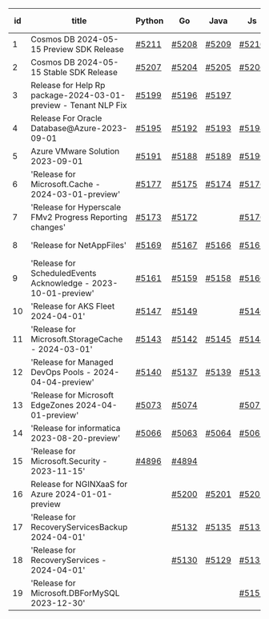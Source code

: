| id | title | Python | Go | Java | Js | created date | target date | status |
| ------ | ------ | ------ | ------ | ------ | ------ | ------ | ------ | :-----: |
| 1 | Cosmos DB 2024-05-15 Preview SDK Release  | [#5211](https://github.com/Azure/sdk-release-request/issues/5211)  | [#5208](https://github.com/Azure/sdk-release-request/issues/5208)  | [#5209](https://github.com/Azure/sdk-release-request/issues/5209)  | [#5210](https://github.com/Azure/sdk-release-request/issues/5210)  | 05-15 | 06-21 | Hold on by Java/Python/ |
| 2 | Cosmos DB 2024-05-15 Stable SDK Release  | [#5207](https://github.com/Azure/sdk-release-request/issues/5207)  | [#5204](https://github.com/Azure/sdk-release-request/issues/5204)  | [#5205](https://github.com/Azure/sdk-release-request/issues/5205)  | [#5206](https://github.com/Azure/sdk-release-request/issues/5206)  | 05-15 | 06-21 | Hold on by Java/ |
| 3 | Release for Help Rp package-2024-03-01-preview - Tenant NLP Fix  | [#5199](https://github.com/Azure/sdk-release-request/issues/5199)  | [#5196](https://github.com/Azure/sdk-release-request/issues/5196)  | [#5197](https://github.com/Azure/sdk-release-request/issues/5197)  |  | 05-09 | 05-24 |  |
| 4 | Release For Oracle Database@Azure-2023-09-01  | [#5195](https://github.com/Azure/sdk-release-request/issues/5195)  | [#5192](https://github.com/Azure/sdk-release-request/issues/5192)  | [#5193](https://github.com/Azure/sdk-release-request/issues/5193)  | [#5194](https://github.com/Azure/sdk-release-request/issues/5194)  | 05-09 | fail to get. | Hold on by JS/Java/Go/Python/ |
| 5 | Azure VMware Solution 2023-09-01  | [#5191](https://github.com/Azure/sdk-release-request/issues/5191)  | [#5188](https://github.com/Azure/sdk-release-request/issues/5188)  | [#5189](https://github.com/Azure/sdk-release-request/issues/5189)  | [#5190](https://github.com/Azure/sdk-release-request/issues/5190)  | 05-08 | 06-21 | Hold on by JS/Java/Go/Python/ |
| 6 | 'Release for Microsoft.Cache - 2024-03-01-preview'  | [#5177](https://github.com/Azure/sdk-release-request/issues/5177)  | [#5175](https://github.com/Azure/sdk-release-request/issues/5175)  | [#5174](https://github.com/Azure/sdk-release-request/issues/5174)  | [#5176](https://github.com/Azure/sdk-release-request/issues/5176)  | 04-30 | 05-24 | Hold on by JS/Python/ |
| 7 | 'Release for Hyperscale FMv2 Progress Reporting changes'  | [#5173](https://github.com/Azure/sdk-release-request/issues/5173)  | [#5172](https://github.com/Azure/sdk-release-request/issues/5172)  |  | [#5170](https://github.com/Azure/sdk-release-request/issues/5170)  | 04-30 | 05-24 |  |
| 8 | 'Release for NetAppFiles'  | [#5169](https://github.com/Azure/sdk-release-request/issues/5169)  | [#5167](https://github.com/Azure/sdk-release-request/issues/5167)  | [#5166](https://github.com/Azure/sdk-release-request/issues/5166)  | [#5168](https://github.com/Azure/sdk-release-request/issues/5168)  | 04-29 | 05-24 |  |
| 9 | 'Release for ScheduledEvents Acknowledge - 2023-10-01-preview'  | [#5161](https://github.com/Azure/sdk-release-request/issues/5161)  | [#5159](https://github.com/Azure/sdk-release-request/issues/5159)  | [#5158](https://github.com/Azure/sdk-release-request/issues/5158)  | [#5160](https://github.com/Azure/sdk-release-request/issues/5160)  | 04-24 | 05-24 |  |
| 10 | 'Release for AKS Fleet 2024-04-01'  | [#5147](https://github.com/Azure/sdk-release-request/issues/5147)  | [#5149](https://github.com/Azure/sdk-release-request/issues/5149)  |  | [#5146](https://github.com/Azure/sdk-release-request/issues/5146)  | 04-24 | 05-24 |  |
| 11 | 'Release for Microsoft.StorageCache - 2024-03-01'  | [#5143](https://github.com/Azure/sdk-release-request/issues/5143)  | [#5142](https://github.com/Azure/sdk-release-request/issues/5142)  | [#5145](https://github.com/Azure/sdk-release-request/issues/5145)  | [#5144](https://github.com/Azure/sdk-release-request/issues/5144)  | 04-23 | 05-24 |  |
| 12 | 'Release for Managed DevOps Pools - 2024-04-04-preview'  | [#5140](https://github.com/Azure/sdk-release-request/issues/5140)  | [#5137](https://github.com/Azure/sdk-release-request/issues/5137)  | [#5139](https://github.com/Azure/sdk-release-request/issues/5139)  | [#5138](https://github.com/Azure/sdk-release-request/issues/5138)  | 04-16 | 05-24 |  |
| 13 | 'Release for Microsoft EdgeZones 2024-04-01-preview'  | [#5073](https://github.com/Azure/sdk-release-request/issues/5073)  | [#5074](https://github.com/Azure/sdk-release-request/issues/5074)  |  | [#5072](https://github.com/Azure/sdk-release-request/issues/5072)  | 03-22 | 05-24 | Hold on by Go/Python/ |
| 14 | 'Release for informatica 2023-08-20-preview'  | [#5066](https://github.com/Azure/sdk-release-request/issues/5066)  | [#5063](https://github.com/Azure/sdk-release-request/issues/5063)  | [#5064](https://github.com/Azure/sdk-release-request/issues/5064)  | [#5065](https://github.com/Azure/sdk-release-request/issues/5065)  | 03-20 | 05-24 | Hold on by JS/Java/Go/Python/ |
| 15 | 'Release for Microsoft.Security - 2023-11-15'  | [#4896](https://github.com/Azure/sdk-release-request/issues/4896)  | [#4894](https://github.com/Azure/sdk-release-request/issues/4894)  |  |  | 01-18 | 04-26 |  |
| 16 | Release for NGINXaaS for Azure 2024-01-01-preview  |  | [#5200](https://github.com/Azure/sdk-release-request/issues/5200)  | [#5201](https://github.com/Azure/sdk-release-request/issues/5201)  | [#5202](https://github.com/Azure/sdk-release-request/issues/5202)  | 05-14 | 06-21 |  |
| 17 | 'Release for RecoveryServicesBackup 2024-04-01'  |  | [#5132](https://github.com/Azure/sdk-release-request/issues/5132)  | [#5135](https://github.com/Azure/sdk-release-request/issues/5135)  | [#5133](https://github.com/Azure/sdk-release-request/issues/5133)  | 04-12 | 05-24 |  |
| 18 | 'Release for RecoveryServices - 2024-04-01'  |  | [#5130](https://github.com/Azure/sdk-release-request/issues/5130)  | [#5129](https://github.com/Azure/sdk-release-request/issues/5129)  | [#5131](https://github.com/Azure/sdk-release-request/issues/5131)  | 04-12 | 05-24 |  |
| 19 | 'Release for Microsoft.DBForMySQL 2023-12-30'  |  |  |  | [#5151](https://github.com/Azure/sdk-release-request/issues/5151)  | 04-24 | 05-24 | Hold on by JS/ |
